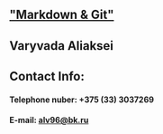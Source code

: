 ## ["Markdown & Git"][1]
[1]: https://github.com/rolling-scopes-school/tasks/blob/master/tasks/git-markdown.md
## Varyvada Aliaksei
## Contact Info:
#### Telephone nuber: +375 (33) 3037269
#### E-mail: alv96@bk.ru
